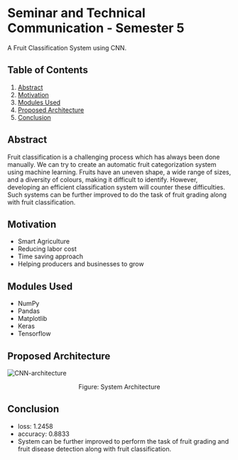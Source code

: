 # Seminar and Technical Communication - Semester 5
A Fruit Classification System using CNN.

## Table of Contents

1. [Abstract](#abstract)
2. [Motivation](#motivation)
3. [Modules Used](#modules-used)
4. [Proposed Architecture](#proposed-architecture)
5. [Conclusion](#conclusion)

## Abstract
Fruit classification is a challenging process which
 has always been done manually. We can
 try to create an automatic fruit categorization system using machine learning. Fruits have an uneven
 shape, a wide range of sizes, and a diversity of colours, making it difficult to identify. However,
 developing an efficient classification system will counter these difficulties. Such systems can be
 further improved to do the task of fruit grading along with fruit classification.

## Motivation
* Smart Agriculture
* Reducing labor cost
* Time saving approach
* Helping producers and businesses to grow

## Modules Used
* NumPy
* Pandas
* Matplotlib
* Keras
* Tensorflow

## Proposed Architecture

![CNN-architecture](https://github.com/yogeshkanwade21/STC-sem5/assets/90169068/1103755b-a957-4c24-a321-1acb8774f2a4)
<p align="center">Figure: System Architecture</p>

## Conclusion
* loss: 1.2458
* accuracy: 0.8833
* System can be further improved to perform the task of fruit grading and fruit disease detection along with fruit classification.
